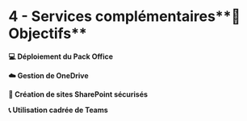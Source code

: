 # 4 - Services complémentaires**🎯 Objectifs**



**💻 Déploiement du Pack Office**



**☁️ Gestion de OneDrive**

**🔐 Création de sites SharePoint sécurisés**



**📞 Utilisation cadrée de Teams**

